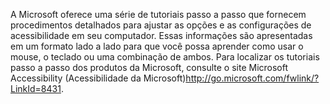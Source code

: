 <Token xmlns:xlink="http://www.w3.org/1999/xlink">A Microsoft oferece uma série de tutoriais passo a passo que fornecem procedimentos detalhados para ajustar as opções e as configurações de acessibilidade em seu computador. Essas informações são apresentadas em um formato lado a lado para que você possa aprender como usar o mouse, o teclado ou uma combinação de ambos. Para localizar os tutoriais passo a passo dos produtos da Microsoft, consulte o <externalLink xmlns="http://ddue.schemas.microsoft.com/authoring/2003/5"><linkText>site Microsoft Accessibility (Acessibilidade da Microsoft)</linkText><linkUri>http://go.microsoft.com/fwlink/?LinkId=8431</linkUri></externalLink>.</Token>

<!--HONumber=Jul16_HO3-->


